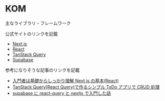 # KOM

主なライブラリ・フレームワーク

公式サイトのリンクを記載

- [Next.js](https://nextjs.org/)
- [React](https://reactjs.org/)
- [TanStack Query](https://tanstack.com/query/latest/)
- [Supabase](https://supabase.io/)

参考になりそうな記事のリンクを記載

- [入門者は基礎からしっかり理解 Next.js の基本(React)](https://reffect.co.jp/react/next-js/)
- [TanStack Query(React Query)で作るシンプル ToDo アプリで CRUD 処理](https://reffect.co.jp/react/tanstack-query/#react-%E3%81%AE%E8%A8%AD%E5%AE%9A)
- [supabase に react-query と nextjs で入門した話](https://zenn.dev/gens/articles/c8e4a32ff13019)
